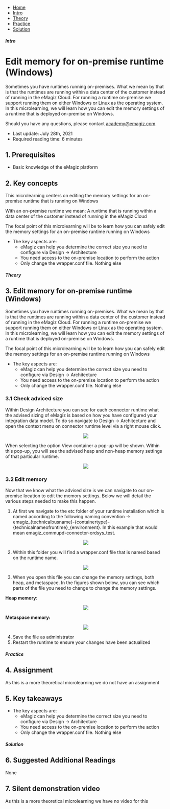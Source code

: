 <div class="ez-academy">
    <div class="ez-academy__body">
        <main class="micro-learning">
        <ul class="doc-nav">
            <li class="doc-nav__item"><a href="../../docs/microlearning/intermediate-solution-architecture-index" class="doc-nav__link">Home</a></li>
            <li class="doc-nav__item"><a href="#intro" class="doc-nav__link">Intro</a></li>
            <li class="doc-nav__item"><a href="#theory" class="doc-nav__link">Theory</a></li>
            <li class="doc-nav__item"><a href="#practice" class="doc-nav__link">Practice</a></li>
            <li class="doc-nav__item"><a href="#solution" class="doc-nav__link">Solution</a></li>
        </ul>

<div class="doc">

##### Intro

# Edit memory for on-premise runtime (Windows)

Sometimes you have runtimes running on-premises. What we mean by that is that the runtimes are running within a data center of the customer instead of running in the eMagiz Cloud. For running a runtime on-premise we support running them on either Windows or Linux as the operating system. In this microlearning, we will learn how you can edit the memory settings of a runtime that is deployed on-premise on Windows.

Should you have any questions, please contact academy@emagiz.com.

- Last update: July 28th, 2021
- Required reading time: 6 minutes

## 1. Prerequisites
- Basic knowledge of the eMagiz platform

## 2. Key concepts
This microlearning centers on editing the memory settings for an on-premise runtime that is running on Windows

With an on-premise runtime we mean: A runtime that is running within a data center of the customer instead of running in the eMagiz Cloud

The focal point of this microlearning will be to learn how you can safely edit the memory settings for an on-premise runtime running on Windows

- The key aspects are:
    - eMagiz can help you determine the correct size you need to configure via Design -> Architecture
    - You need access to the on-premise location to perform the action
    - Only change the wrapper.conf file. Nothing else

##### Theory
  
## 3. Edit memory for on-premise runtime (Windows)

Sometimes you have runtimes running on-premises. What we mean by that is that the runtimes are running within a data center of the customer instead of running in the eMagiz Cloud. For running a runtime on-premise we support running them on either Windows or Linux as the operating system. In this microlearning, we will learn how you can edit the memory settings of a runtime that is deployed on-premise on Windows.

The focal point of this microlearning will be to learn how you can safely edit the memory settings for an on-premise runtime running on Windows

- The key aspects are:
    - eMagiz can help you determine the correct size you need to configure via Design -> Architecture
    - You need access to the on-premise location to perform the action
    - Only change the wrapper.conf file. Nothing else

### 3.1 Check adviced size

Within Design Architecture you can see for each connector runtime what the advised sizing of eMagiz is based on how you have configured your integration data model. To do so navigate to Design -> Architecture and open the context menu on connector runtime level via a right mouse click.

<p align="center"><img src="../../img/microlearning/intermediate-solution-architecture-edit-memory-on-premise-runtime-windows--context-menu-view.png"></p>

When selecting the option View container a pop-up will be shown. Within this pop-up, you will see the advised heap and non-heap memory settings of that particular runtime.

<p align="center"><img src="../../img/microlearning/intermediate-solution-architecture-edit-memory-on-premise-runtime-windows--pop-up-details.png"></p>

### 3.2 Edit memory

Now that we know what the advised size is we can navigate to our on-premise location to edit the memory settings. Below we will detail the various steps needed to make this happen.

1. At first we navigate to the etc folder of your runtime installation which is named according to the following naming convention -> emagiz_{technicalbusname}-{containertype}-{technicalnameofruntime}_{environment}. In this example that would mean emagiz_commupd-connector-ordsys_test.

<p align="center"><img src="../../img/microlearning/intermediate-solution-architecture-edit-memory-on-premise-runtime-windows--etc-folder-location.png"></p>

2. Within this folder you will find a wrapper.conf file that is named based on the runtime name.

<p align="center"><img src="../../img/microlearning/intermediate-solution-architecture-edit-memory-on-premise-runtime-windows--wrapper-conf-file.png"></p>

3. When you open this file you can change the memory settings, both heap, and metaspace. In the figures shown below, you can see which parts of the file you need to change to change the memory settings.

**Heap memory:**
<p align="center"><img src="../../img/microlearning/intermediate-solution-architecture-edit-memory-on-premise-runtime-windows--heap-memory.png"></p>

**Metaspace memory:**
<p align="center"><img src="../../img/microlearning/intermediate-solution-architecture-edit-memory-on-premise-runtime-windows--metaspace-memory.png"></p>

4. Save the file as administrator
5. Restart the runtime to ensure your changes have been actualized

##### Practice

## 4. Assignment

As this is a more theoretical microlearning we do not have an assignment

## 5. Key takeaways

- The key aspects are:
    - eMagiz can help you determine the correct size you need to configure via Design -> Architecture
    - You need access to the on-premise location to perform the action
    - Only change the wrapper.conf file. Nothing else

##### Solution

## 6. Suggested Additional Readings

None

## 7. Silent demonstration video

As this is a more theoretical microlearning we have no video for this

</div>
</main>
</div>
</div>